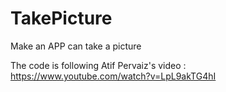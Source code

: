 # TakePicture
Make an APP can take a picture

The code is following Atif Pervaiz's video : https://www.youtube.com/watch?v=LpL9akTG4hI
